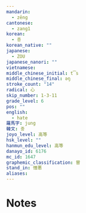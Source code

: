 ```yaml
---
mandarin:
  - zēng
cantonese:
  - zang1
korean:
  - 증
korean_native: ""
japanese:
  - ZOU
japanese_nanori: ""
vietnamese:
middle_chinese_initial: t͡s
middle_chinese_final: əŋ
stroke_count: "14"
radical: 心
skip_number: 1-3-11
grade_level: 6
pos: ""
english:
  - hate
羅馬字: jung
韓文: 중
joyo_level: 高等
hsk_level: ""
hanmun_edu_level: 高等
danayo_id: 6176
mc_id: 1647
graphemic_classification: 曽
stand_in: 憎悪
aliases:
---
```


# Notes
